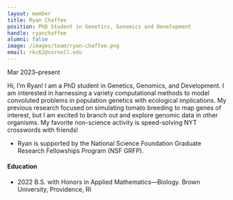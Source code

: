 ```yaml
---
layout: member
title: Ryan Chaffee
position: PhD Student in Genetics, Genomics and Development
handle: ryanchaffee
alumni: false
image: /images/team/ryan-chaffee.png
email: rkc62@cornell.edu
---
```

Mar 2023–present

Hi, I’m Ryan! I am a PhD student in Genetics, Genomics, and Development. I am interested in harnessing a variety computational methods to model convoluted problems in population genetics with ecological implications. My previous research focused on simulating tomato breeding to map genes of interest, but I am excited to branch out and explore genomic data in other organisms. My favorite non-science activity is speed-solving NYT crosswords with friends!

* Ryan is supported by the National Science Foundation Graduate Research Fellowships Program (NSF GRFP).

#### Education 
* 2022 B.S. with Honors in Applied Mathematics—Biology. Brown University, Providence, RI
